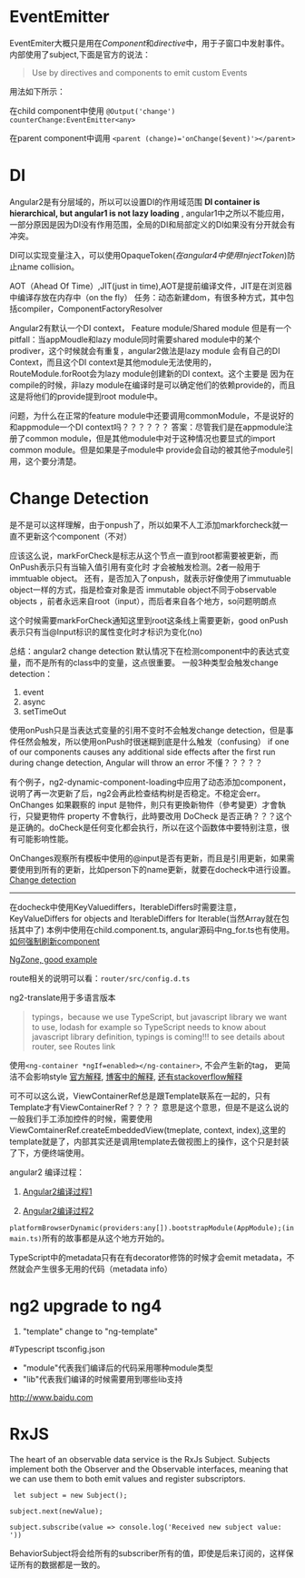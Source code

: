 # EventEmitter
EventEmiter大概只是用在*Component*和*directive*中，用于子窗口中发射事件。内部使用了subject,下面是官方的说法：

>Use by directives and components to emit custom Events

用法如下所示：

在child component中使用
`@Output('change') counterChange:EventEmitter<any>`

在parent component中调用
`<parent (change)='onChange($event)'></parent>`

# DI
Angular2是有分层域的，所以可以设置DI的作用域范围
**DI container is hierarchical, but angular1 is not
lazy loading** , angular1中之所以不能应用，一部分原因是因为DI没有作用范围，全局的DI和局部定义的DI如果没有分开就会有冲突。

DI可以实现变量注入，可以使用OpaqueToken(*在angular4中使用InjectToken*)防止name collision。

AOT（Ahead Of Time）,JIT(just in time),AOT是提前编译文件，JIT是在浏览器中编译存放在内存中（on the fly）
任务：动态新建dom，有很多种方式，其中包括compiler，ComponentFactoryResolver

Angular2有默认一个DI context，
Feature module/Shared module
但是有一个pitfall：当appMoudle和lazy module同时需要shared module中的某个prodiver，这个时候就会有重复，angular2做法是lazy module
会有自己的DI Context，而且这个DI context是其他module无法使用的，RouteModule.forRoot会为lazy module创建新的DI context。这个主要是
因为在compile的时候，非lazy module在编译时是可以确定他们的依赖provide的，而且这是将他们的provide提到root module中。

问题，为什么在正常的feature module中还要调用commonModule，不是说好的和appmodule一个DI context吗？？？？？？
答案：尽管我们是在appmodule注册了common module，但是其他module中对于这种情况也要显式的import common module。但是如果是子module中
provide会自动的被其他子module引用，这个要分清楚。

# Change Detection
是不是可以这样理解，由于onpush了，所以如果不人工添加markforcheck就一直不更新这个component（不对）

应该这么说，markForCheck是标志从这个节点一直到root都需要被更新，而OnPush表示只有当输入值引用有变化时
才会被触发检测。2者一般用于immtuable object。
还有，是否加入了onpush，就表示好像使用了immutuable object一样的方式，指是检查对象是否
immutable object不同于observable objects ，前者永远来自root（input），而后者来自各个地方，so问题明朗点

这个时候需要markForCheck通知这里到root这条线上需要更新，good
onPush表示只有当@Input标识的属性变化时才标识为变化(no)

总结：angular2 change detection 默认情况下在检测component中的表达式变量，而不是所有的class中的变量，这点很重要。
一般3种类型会触发change detection： 
1. event
2. async
3. setTimeOut

使用onPush只是当表达式变量的引用不变时不会触发change detection，但是事件任然会触发，所以使用onPush时很迷糊到底是什么触发（confusing）
 if one of our components causes any additional side effects after the first run during change detection, Angular will throw an error
 不懂？？？？？

 有个例子，ng2-dynamic-component-loading中应用了动态添加component，说明了再一次更新了后，ng2会再此检查结构树是否稳定。不稳定会err。
 OnChanges 如果觀察的 input 是物件，則只有更換新物件（參考變更）才會執行，只變更物件 property 不會執行，此時要改用 DoCheck
是否正确？？？这个是正确的。doCheck是任何变化都会执行，所以在这个函数体中要特别注意，很有可能影响性能。

OnChanges观察所有模板中使用的@input是否有更新，而且是引用更新，如果需要使用到所有的更新，比如person下的name更新，就要在docheck中进行设置。
[Change detection](http://juristr.com/blog/2016/04/angular2-change-detection/)
***
在docheck中使用KeyValuediffers，IterableDiffers时需要注意，KeyValueDiffers for objects and IterableDiffers for Iterable(当然Array就在包括其中了)
本例中使用在child.component.ts, angular源码中ng_for.ts也有使用。
[如何强制刷新component](http://stackoverflow.com/questions/35105374/how-to-force-a-components-re-rendering-in-angular-2/35106069#35106069)



[NgZone, good example](http://blog.thoughtram.io/angular/2016/02/01/zones-in-angular-2.html)

route相关的说明可以看：`router/src/config.d.ts`

ng2-translate用于多语言版本


 >typings，because we use TypeScript, but javascript library we want to use, lodash for example so TypeScript needs to know about javascript library definition, typings is coming!!!
to see details about router, see Routes link

使用`<ng-container *ngIf=enabled></ng-container>`, 不会产生新的tag， 更简洁不会影响style
[官方解释](https://github.com/angular/angular.io/issues/2303), [博客中的解释](https://netbasal.com/getting-to-know-the-ng-container-directive-in-angular-a97b7a33c8ea#.usmorbgf4), [还有stackoverflow解释](http://stackoverflow.com/questions/39547858/angular-2-ng-container)

可不可以这么说，ViewContainerRef总是跟Template联系在一起的，只有Template才有ViewContainerRef？？？？
意思是这个意思，但是不是这么说的一般我们手工添加控件的时候，需要使用ViewComtainerRef.createEmbeddedView(tmeplate, context, index),这里的
template就是了，内部其实还是调用template去做视图上的操作，这个只是封装了下，方便终端使用。

angular2 编译过程：

1. [Angular2编译过程1](http://www.jianshu.com/p/1f58321a52f7)

2. [Angular2编译过程2](http://www.jianshu.com/p/dd085c38f238)

`platformBrowserDynamic(providers:any[]).bootstrapModule(AppModule);(in main.ts)`所有的故事都是从这个地方开始的。

TypeScript中的metadata只有在有decorator修饰的时候才会emit metadata，不然就会产生很多无用的代码（metadata info）

# ng2 upgrade to ng4
1. "template" change to "ng-template"

#Typescript tsconfig.json

- "module"代表我们编译后的代码采用哪种module类型
- "lib"代表我们编译的时候需要用到哪些lib支持

<http://www.baidu.com>

# RxJS
The heart of an observable data service is the RxJs Subject. Subjects implement both the Observer and the Observable interfaces, meaning that we can use them to both emit values and register subscriptors.

` let subject = new Subject();`

`subject.next(newValue);`

`subject.subscribe(value => console.log('Received new subject value: '))`

BehaviorSubject将会给所有的subscriber所有的值，即使是后来订阅的，这样保证所有的数据都是一致的。

